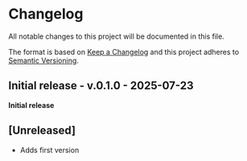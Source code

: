 # Changelog

All notable changes to this project will be documented in this file.

The format is based on [Keep a Changelog](http://keepachangelog.com/)
and this project adheres to [Semantic Versioning](http://semver.org/).

## Initial release - v.0.1.0 - 2025-07-23

**Initial release**

## [Unreleased]

- Adds first version
